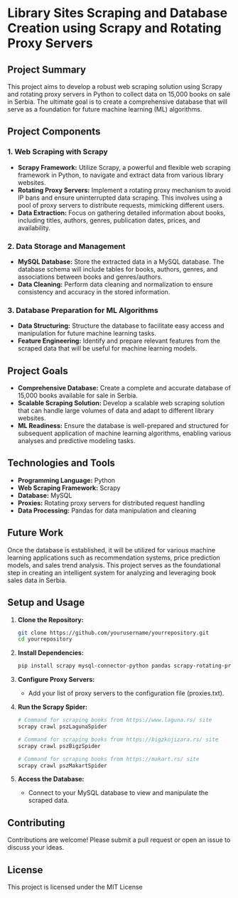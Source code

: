 # Library Sites Scraping and Database Creation using Scrapy and Rotating Proxy Servers

## Project Summary

This project aims to develop a robust web scraping solution using Scrapy and rotating proxy servers in Python to collect data on 15,000 books on sale in Serbia. The ultimate goal is to create a comprehensive database that will serve as a foundation for future machine learning (ML) algorithms.

## Project Components

### 1. Web Scraping with Scrapy

- **Scrapy Framework:** Utilize Scrapy, a powerful and flexible web scraping framework in Python, to navigate and extract data from various library websites.
- **Rotating Proxy Servers:** Implement a rotating proxy mechanism to avoid IP bans and ensure uninterrupted data scraping. This involves using a pool of proxy servers to distribute requests, mimicking different users.
- **Data Extraction:** Focus on gathering detailed information about books, including titles, authors, genres, publication dates, prices, and availability.

### 2. Data Storage and Management

- **MySQL Database:** Store the extracted data in a MySQL database. The database schema will include tables for books, authors, genres, and associations between books and genres/authors.
- **Data Cleaning:** Perform data cleaning and normalization to ensure consistency and accuracy in the stored information.

### 3. Database Preparation for ML Algorithms

- **Data Structuring:** Structure the database to facilitate easy access and manipulation for future machine learning tasks.
- **Feature Engineering:** Identify and prepare relevant features from the scraped data that will be useful for machine learning models.

## Project Goals

- **Comprehensive Database:** Create a complete and accurate database of 15,000 books available for sale in Serbia.
- **Scalable Scraping Solution:** Develop a scalable web scraping solution that can handle large volumes of data and adapt to different library websites.
- **ML Readiness:** Ensure the database is well-prepared and structured for subsequent application of machine learning algorithms, enabling various analyses and predictive modeling tasks.

## Technologies and Tools

- **Programming Language:** Python
- **Web Scraping Framework:** Scrapy
- **Database:** MySQL
- **Proxies:** Rotating proxy servers for distributed request handling
- **Data Processing:** Pandas for data manipulation and cleaning

## Future Work

Once the database is established, it will be utilized for various machine learning applications such as recommendation systems, price prediction models, and sales trend analysis. This project serves as the foundational step in creating an intelligent system for analyzing and leveraging book sales data in Serbia.

## Setup and Usage

1. **Clone the Repository:**
    ```bash
    git clone https://github.com/yourusername/yourrepository.git
    cd yourrepository
    ```

2. **Install Dependencies:**
    ```bash
    pip install scrapy mysql-connector-python pandas scrapy-rotating-proxies
    ```

3. **Configure Proxy Servers:**
   - Add your list of proxy servers to the configuration file (proxies.txt).

4. **Run the Scrapy Spider:**
    ```bash
    # Command for scraping books from https://www.laguna.rs/ site
    scrapy crawl pszLagunaSpider

    # Command for scraping books from https://bigzknjizara.rs/ site
    scrapy crawl pszBigzSpider

    # Command for scraping books from https://makart.rs/ site
    scrapy crawl pszMakartSpider
    ```

5. **Access the Database:**
   - Connect to your MySQL database to view and manipulate the scraped data.

## Contributing

Contributions are welcome! Please submit a pull request or open an issue to discuss your ideas.

## License

This project is licensed under the MIT License